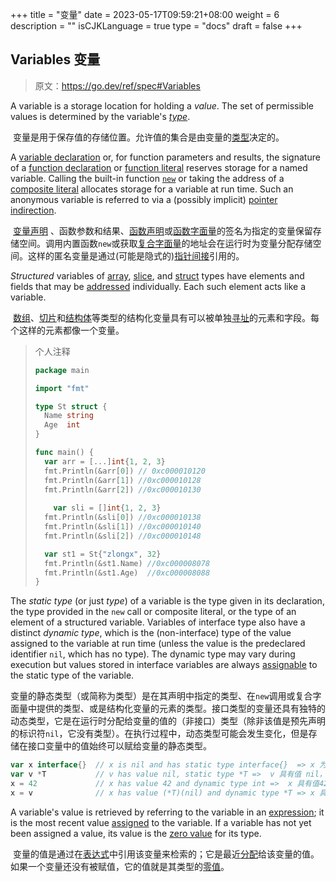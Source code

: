 +++
title = "变量"
date = 2023-05-17T09:59:21+08:00
weight = 6
description = ""
isCJKLanguage = true
type = "docs"
draft = false
+++
## Variables 变量

> 原文：[https://go.dev/ref/spec#Variables ](https://go.dev/ref/spec#Variables )

A variable is a storage location for holding a *value*. The set of permissible values is determined by the variable's *[type](https://go.dev/ref/spec#Types)*.

​	变量是用于保存值的存储位置。允许值的集合是由变量的[类型](../Types)决定的。

A [variable declaration](https://go.dev/ref/spec#Variable_declarations) or, for function parameters and results, the signature of a [function declaration](https://go.dev/ref/spec#Function_declarations) or [function literal](https://go.dev/ref/spec#Function_literals) reserves storage for a named variable. Calling the built-in function [`new`](https://go.dev/ref/spec#Allocation) or taking the address of a [composite literal](https://go.dev/ref/spec#Composite_literals) allocates storage for a variable at run time. Such an anonymous variable is referred to via a (possibly implicit) [pointer indirection](https://go.dev/ref/spec#Address_operators).

​	[变量声明](../DeclarationsAndScope#variable-declarations-变量声明) 、函数参数和结果、[函数声明](../DeclarationsAndScope#function-declarations-函数声明)或[函数字面量](../Expressions#function-literals-函数字面量)的签名为指定的变量保留存储空间。调用内置函数`new`或获取[复合字面量](../Expressions#composite-literals-复合字面量)的地址会在运行时为变量分配存储空间。这样的匿名变量是通过(可能是隐式的)[指针间接](../Expressions#address-operators-地址运算符)引用的。

*Structured* variables of [array](https://go.dev/ref/spec#Array_types), [slice](https://go.dev/ref/spec#Slice_types), and [struct](https://go.dev/ref/spec#Struct_types) types have elements and fields that may be [addressed](https://go.dev/ref/spec#Address_operators) individually. Each such element acts like a variable.

​	[数组](../Types#array-types-数组型)、[切片](../Types#slice-types-切片型)和[结构体](../Types#struct-types-结构体型)等类型的结构化变量具有可以被单独[寻址](../Expressions#address-operators-地址运算符)的元素和字段。每个这样的元素都像一个变量。

> 个人注释
>
> ```go
> package main
> 
> import "fmt"
> 
> type St struct {
> 	Name string
> 	Age  int
> }
> 
> func main() {
> 	var arr = [...]int{1, 2, 3}	
> 	fmt.Println(&arr[0]) // 0xc000010120
> 	fmt.Println(&arr[1]) //0xc000010128
> 	fmt.Println(&arr[2]) //0xc000010130
>     
>     var sli = []int{1, 2, 3}
> 	fmt.Println(&sli[0]) //0xc000010138
> 	fmt.Println(&sli[1]) //0xc000010140
> 	fmt.Println(&sli[2]) //0xc000010148
> 
> 	var st1 = St{"zlongx", 32}
> 	fmt.Println(&st1.Name) //0xc000008078
> 	fmt.Println(&st1.Age)  //0xc000008088
> }
> 
> ```
>
> 

The *static type* (or just *type*) of a variable is the type given in its declaration, the type provided in the `new` call or composite literal, or the type of an element of a structured variable. Variables of interface type also have a distinct *dynamic type*, which is the (non-interface) type of the value assigned to the variable at run time (unless the value is the predeclared identifier `nil`, which has no type). The dynamic type may vary during execution but values stored in interface variables are always [assignable](https://go.dev/ref/spec#Assignability) to the static type of the variable.

​	变量的静态类型（或简称为类型）是在其声明中指定的类型、在`new`调用或复合字面量中提供的类型、或是结构化变量的元素的类型。接口类型的变量还具有独特的动态类型，它是在运行时分配给变量的值的（非接口）类型（除非该值是预先声明的标识符`nil`，它没有类型）。在执行过程中，动态类型可能会发生变化，但是存储在接口变量中的值始终可以赋给变量的静态类型。

```go 
var x interface{}  // x is nil and has static type interface{}  => x 为 nil，具有静态类型 interface{}
var v *T           // v has value nil, static type *T =>  v 具有值 nil，静态类型 * T
x = 42             // x has value 42 and dynamic type int =>  x 具有值42，动态类型 int
x = v              // x has value (*T)(nil) and dynamic type *T => x 具有值(* T)(nil)和动态类型 * T
```

A variable's value is retrieved by referring to the variable in an [expression](https://go.dev/ref/spec#Expressions); it is the most recent value [assigned](https://go.dev/ref/spec#Assignment_statements) to the variable. If a variable has not yet been assigned a value, its value is the [zero value](https://go.dev/ref/spec#The_zero_value) for its type.

​	变量的值是通过在[表达式](../Expressions)中引用该变量来检索的；它是最近[分配](../statements#assignment-statements-赋值语句)给该变量的值。如果一个变量还没有被赋值，它的值就是其类型的[零值](../ProgramInitializationAndExecution#the-zero-value-零值)。